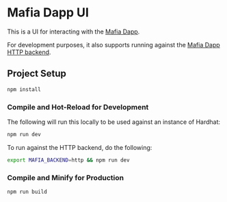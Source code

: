 # Mafia Dapp UI

This is a UI for interacting with the [Mafia Dapp](https://github.com/jrh3k5/mafia-dapp).

For development purposes, it also supports running against the [Mafia Dapp HTTP backend](https://github.com/jrh3k5/mafia-dapp-http).

## Project Setup

```sh
npm install
```

### Compile and Hot-Reload for Development

The following will run this locally to be used against an instance of Hardhat:

```sh
npm run dev
```

To run against the HTTP backend, do the following:

```sh
export MAFIA_BACKEND=http && npm run dev
```

### Compile and Minify for Production

```sh
npm run build
```
